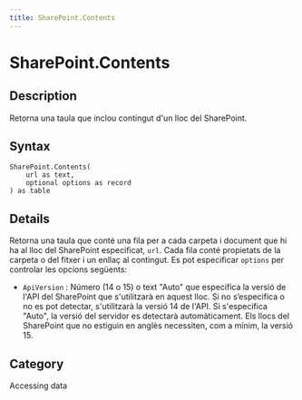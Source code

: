 ```yaml
---
title: SharePoint.Contents
---
```


# SharePoint.Contents


## Description

Retorna una taula que inclou contingut d&#39;un lloc del SharePoint.


## Syntax

```powerquery
SharePoint.Contents(
    url as text,
    optional options as record
) as table
```


## Details

Retorna una taula que conté una fila per a cada carpeta i document que hi ha al lloc del SharePoint especificat, <code>url</code>. Cada fila conté propietats de la carpeta o del fitxer i un enllaç al contingut. Es pot especificar <code>options</code> per controlar les opcions següents:    <ul><li><code>ApiVersion</code> : N&#250;mero (14 o 15) o text &quot;Auto&quot; que especifica la versi&#243; de l&#39;API del SharePoint que s&#39;utilitzar&#224; en aquest lloc. Si no s’especifica o no es pot detectar, s&#39;utilitzar&#224; la versi&#243; 14 de l&#39;API. Si s&#39;especifica &quot;Auto&quot;, la versi&#243; del servidor es detectar&#224; autom&#224;ticament. Els llocs del SharePoint que no estiguin en angl&#232;s necessiten, com a m&#237;nim, la versi&#243; 15.</li></ul>    



## Category
Accessing data
